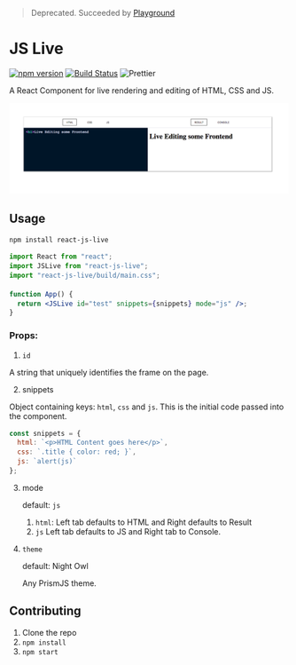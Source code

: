 > Deprecated. Succeeded by [Playground](https://github.com/agneym/playground)

# JS Live

[![npm version](https://badge.fury.io/js/react-js-live.svg)](https://badge.fury.io/js/react-js-live)
[![Build Status](https://travis-ci.org/BoyWithSilverWings/react-js-live.svg?branch=master)](https://travis-ci.org/BoyWithSilverWings/react-js-live)
![Prettier](https://img.shields.io/badge/styled%20with-prettier-ff69b4.svg?style=flat-square)

A React Component for live rendering and editing of HTML, CSS and JS.

![screenshot](./screenshot.png)

## Usage

```
npm install react-js-live
```

```jsx
import React from "react";
import JSLive from "react-js-live";
import "react-js-live/build/main.css";

function App() {
  return <JSLive id="test" snippets={snippets} mode="js" />;
}
```

### Props:

1. `id`

A string that uniquely identifies the frame on the page.

2. snippets

Object containing keys: `html`, `css` and `js`. This is the initial code passed into the component.

```js
const snippets = {
  html: `<p>HTML Content goes here</p>`,
  css: `.title { color: red; }`,
  js: `alert(js)`
};
```

3. mode

   default: `js`

   1. `html`:
      Left tab defaults to HTML and Right defaults to Result
   2. `js`
      Left tab defaults to JS and Right tab to Console.

4. `theme`


    default: Night Owl

    Any PrismJS theme.

## Contributing

1. Clone the repo
2. `npm install`
3. `npm start`
